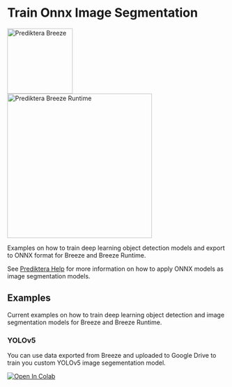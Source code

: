 # Train Onnx Image Segmentation

<a href="https://prediktera.com/software/"><img src="https://prediktera.com/wp-content/uploads/2022/09/BreezeHighRes.png" alt="Prediktera Breeze" width="150"></a><br />
<a href="https://prediktera.com/software/"><img src="https://prediktera.com/wp-content/uploads/2022/09/BreezeRuntime.png" alt="Prediktera Breeze Runtime" width="332"></a><br />

Examples on how to train deep learning object detection models and export to ONNX format for Breeze and Breeze Runtime.

See [Prediktera Help](https://help.prediktera.com/breeze/onnx-image-segmentation) for more information on how to apply ONNX models as image segmentation models.

## Examples

Current examples on how to train deep learning object detection and image segmentation models for Breeze and Breeze Runtime.

### YOLOv5

You can use data exported from Breeze and uploaded to Google Drive to train you custom YOLOv5 image segementation model.

<a href="https://colab.research.google.com/github/Prediktera/Train-Onnx-Image-Segmentation/blob/main/YOLOv5/YOLOv5-colab.ipynb"><img src="https://colab.research.google.com/assets/colab-badge.svg" alt="Open In Colab"></a>
